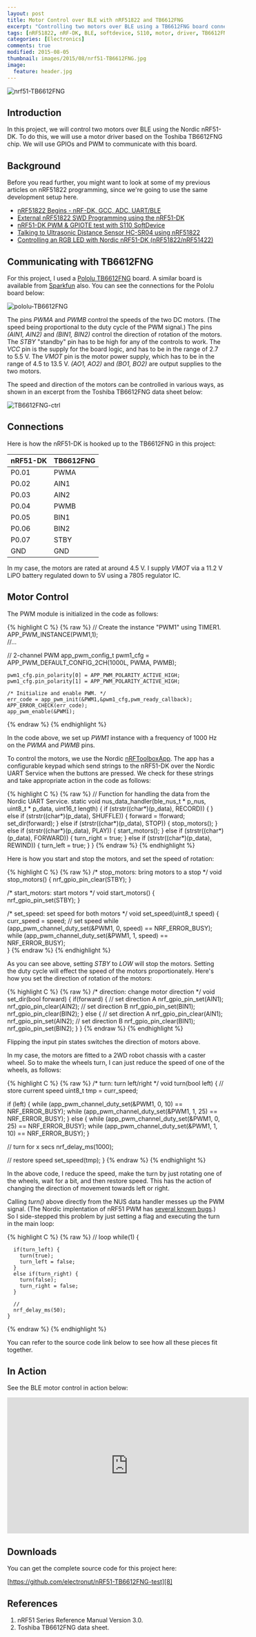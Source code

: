 ```yaml
---
layout: post
title: Motor Control over BLE with nRF51822 and TB6612FNG
excerpt: "Controlling two motors over BLE using a TB6612FNG board connected to the Nordic nRF51-DK (nRF51822/nRF51422)."
tags: [nRF51822, nRF-DK, BLE, softdevice, S110, motor, driver, TB6612FNG]
categories: [Electronics]
comments: true
modified: 2015-08-05
thumbnail: images/2015/08/nrf51-TB6612FNG.jpg
image:
  feature: header.jpg
---
```


![nrf51-TB6612FNG](/images/2015/08/nrf51-TB6612FNG.jpg "nrf51-TB6612FNG")

## Introduction

In this project, we will control two motors over BLE using the 
Nordic nRF51-DK. To do this, we will use a motor driver based on the 
Toshiba TB6612FNG chip. We will use GPIOs and PWM to communicate 
with this board.

## Background

Before you read further, you might want to look at some of my previous
articles on nRF51822 programming, since we're going to use the same
development setup here.

* [nRF51822 Begins - nRF-DK, GCC, ADC, UART/BLE][1]
* [External nRF51822 SWD Programming using the nRF51-DK][2]
* [nRF51-DK PWM & GPIOTE test with S110 SoftDevice][3]
* [Talking to Ultrasonic Distance Sensor HC-SR04 using nRF51822][4]
* [Controlling an RGB LED with Nordic nRF51-DK (nRF51822/nRF51422)][5]

## Communicating with TB6612FNG

For this project, I used a [Pololu TB6612FNG][6] board. A similar board
is available from [Sparkfun][7] also. You can see the connections for the 
Pololu board below:

![pololu-TB6612FNG](/images/2015/08/pololu-TB6612FNG.png "pololu-TB6612FNG")

The pins *PWMA* and *PWMB* control the speeds of the two DC motors. (The 
speed being proportional to the duty cycle of the PWM signal.) The pins
*(AIN1, AIN2)* and *(BIN1, BIN2)* control the direction of rotation 
of the motors. The *STBY* "standby" pin has to be high for any of the 
controls to work. The *VCC* pin is the supply for the board logic, and 
has to be in the range of 2.7 to 5.5 V. The *VMOT* pin is the motor 
power supply, which has to be in the range of 4.5 to 13.5 V. *(AO1, AO2)* 
and *(BO1, BO2)* are output supplies to the two motors. 

The speed and direction of the motors can be controlled in various ways, 
as shown in an excerpt from the Toshiba TB6612FNG data sheet below:

![TB6612FNG-ctrl](/images/2015/08/TB6612FNG-ctrl.png "TB6612FNG-ctrl")

## Connections

Here is how the nRF51-DK is hooked up to the TB6612FNG in this project:

| nRF51-DK | TB6612FNG|
|:------- |:--------|
| P0.01| PWMA |
| P0.02| AIN1 |
| P0.03| AIN2 |
| P0.04| PWMB |
| P0.05| BIN1 |
| P0.06| BIN2 |
| P0.07| STBY |
| GND | GND |

In my case, the motors are rated at around 4.5 V. I supply *VMOT* via 
a 11.2 V LiPO battery regulated down to 5V using a 7805 regulator IC.  

## Motor Control

The PWM module is initialized in the code as follows:

{% highlight C %}
{% raw %}
   // Create the instance "PWM1" using TIMER1.
   APP_PWM_INSTANCE(PWM1,1);   
   //...

   // 2-channel PWM
   app_pwm_config_t pwm1_cfg = 
      APP_PWM_DEFAULT_CONFIG_2CH(1000L, PWMA, PWMB);

    pwm1_cfg.pin_polarity[0] = APP_PWM_POLARITY_ACTIVE_HIGH;
    pwm1_cfg.pin_polarity[1] = APP_PWM_POLARITY_ACTIVE_HIGH;

    /* Initialize and enable PWM. */
    err_code = app_pwm_init(&PWM1,&pwm1_cfg,pwm_ready_callback);
    APP_ERROR_CHECK(err_code);
    app_pwm_enable(&PWM1);
{% endraw %}
{% endhighlight %}

In the code above, we set up *PWM1* instance with a frequency of 
1000 Hz on the *PWMA* and *PWMB* pins. 

To control the motors, we use the Nordic [nRFToolboxApp][9]. 
The app has a configurable keypad which send strings to the
nRF51-DK over the Nordic UART Service when the buttons are pressed. We
check for these strings and take appropriate action in the code as
follows:

{% highlight C %}
{% raw %}
// Function for handling the data from the Nordic UART Service.
static void nus_data_handler(ble_nus_t * p_nus, uint8_t * p_data, 
                             uint16_t length)
{
  if (strstr((char*)(p_data), RECORD)) {
  }
  else if (strstr((char*)(p_data), SHUFFLE)) {
    forward = !forward;
    set_dir(forward);
  }
  else if (strstr((char*)(p_data), STOP)) {
    stop_motors();
  }
  else if (strstr((char*)(p_data), PLAY)) {
    start_motors();
  }
  else if (strstr((char*)(p_data), FORWARD)) {
    turn_right = true;
  }
  else if (strstr((char*)(p_data), REWIND)) {
    turn_left = true;
  }
}
{% endraw %}
{% endhighlight %}

Here is how you start and stop the motors, and set the speed of rotation:

{% highlight C %}
{% raw %}
/* stop_motors: bring motors to a stop */
void stop_motors()
{
  nrf_gpio_pin_clear(STBY);
}

/* start_motors: start motors */
void start_motors()
{
  nrf_gpio_pin_set(STBY);
}

/* set_speed: set speed for both motors */
void set_speed(uint8_t speed)
{
  curr_speed = speed;
  // set speed
  while (app_pwm_channel_duty_set(&PWM1, 0, speed) == NRF_ERROR_BUSY);
  while (app_pwm_channel_duty_set(&PWM1, 1, speed) == NRF_ERROR_BUSY);      
}
{% endraw %}
{% endhighlight %}

As you can see above, setting *STBY* to *LOW* will stop the
motors. Setting the duty cycle will effect the speed of the motors
proportionately. Here's how you set the direction of rotation of the
motors:

{% highlight C %}
{% raw %}
/* direction: change motor direction */
void set_dir(bool forward)
{
  if(forward) {
    // set direction A
    nrf_gpio_pin_set(AIN1);
    nrf_gpio_pin_clear(AIN2);
    // set direction B
    nrf_gpio_pin_set(BIN1);
    nrf_gpio_pin_clear(BIN2);
  }
  else {
     // set direction A
    nrf_gpio_pin_clear(AIN1);
    nrf_gpio_pin_set(AIN2);
    // set direction B
    nrf_gpio_pin_clear(BIN1);
    nrf_gpio_pin_set(BIN2);
  }
}
{% endraw %}
{% endhighlight %}

Flipping the input pin states switches the direction of motors above. 

In my case, the motors are fitted to a 2WD robot chassis with a caster
wheel. So to make the wheels turn, I can just reduce the speed of one
of the wheels, as follows:

{% highlight C %}
{% raw %}
/* turn: turn left/right */
void turn(bool left) 
{
  // store current speed
  uint8_t tmp = curr_speed;

  if (left) {
    while (app_pwm_channel_duty_set(&PWM1, 0, 10) == NRF_ERROR_BUSY);
    while (app_pwm_channel_duty_set(&PWM1, 1, 25) == NRF_ERROR_BUSY);
  }
  else {
    while (app_pwm_channel_duty_set(&PWM1, 0, 25) == NRF_ERROR_BUSY);
    while (app_pwm_channel_duty_set(&PWM1, 1, 10) == NRF_ERROR_BUSY);
  }

  // turn for x secs
  nrf_delay_ms(1000);

  // restore speed
  set_speed(tmp);
}
{% endraw %}
{% endhighlight %}

In the above code, I reduce the speed, make the turn by just rotating
one of the wheels, wait for a bit, and then restore speed. This has
the action of changing the direction of movement towards left or
right.

Calling *turn()* above directly from the NUS data handler messes up
the PWM signal. (The Nordic implentation of nRF51 PWM has [several known
bugs][10].) So I side-stepped this problem by just setting a flag and
executing the turn in the main loop:

{% highlight C %}
{% raw %}
    // loop
    while(1) {

      if(turn_left) {
        turn(true);
        turn_left = false;
      }
      else if(turn_right) {
        turn(false);
        turn_right = false;
      }

      //
      nrf_delay_ms(50);
    }
{% endraw %}
{% endhighlight %}

You can refer to the source code link below to see how all these
pieces fit together.

## In Action

See the BLE motor control in action below:

<iframe width="560" height="315" src="https://www.youtube.com/embed/pYzz8bZZ0Tc" frameborder="0" allowfullscreen></iframe>

## Downloads

You can get the complete source code for this project here:

[https://github.com/electronut/nRF51-TB6612FNG-test][8]


## References

1. nRF51 Series Reference Manual Version 3.0.
2. Toshiba TB6612FNG data sheet.


[1]: http://electronut.in/nrf51-adc-test/
[2]: http://electronut.in/nrf51-dk-external-programming/
[3]: http://electronut.in/nrf51-pwm-test/
[4]: http://electronut.in/nrf51-hcsr04/
[5]: http://electronut.in/nrf51-rgb-led-test/
[6]: https://www.pololu.com/product/713
[7]: https://www.sparkfun.com/products/9457
[8]: https://github.com/electronut/nRF51-TB6612FNG-test
[9]: https://www.nordicsemi.com/eng/Products/nRFready-Demo-Apps/nRF-Toolbox-App
[10]: https://devzone.nordicsemi.com/question/39809/sometimes-pwm-signal-is-reversed/#46148